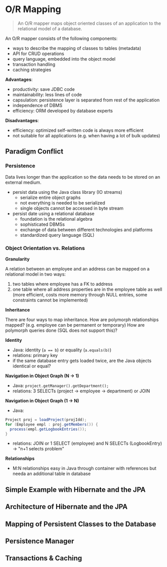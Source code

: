 # O/R Mapping
> An O/R mapper maps object oriented classes of an application to the relational model of a database.

An O/R mapper consists of the following components:
* ways to describe the mapping of classes to tables (metadata)
* API for CRUD operations
* query language, embedded into the object model
* transaction handling
* caching strategies

**Advantages**:
* productivity: save JDBC code
* maintainability: less lines of code
* capsulation: persistence layer is separated from rest of the application
* independence of DBMS
* efficiency: ORM developed by database experts

**Disadvantages**:
* efficiency: optimized self-written code is always more efficient
* not suitable for all applications (e.g. when having a lot of bulk updates)

## Paradigm Conflict
### Persistence
Data lives longer than the application so the data needs to be stored on an external medium.
* persist data using the Java class library (IO streams)
  * serialize entire object graphs
  * not everything is needed to be serialized
  * single objects cannot be accessed in byte stream
* persist date using a relational database
  * foundation is the relational algebra
  * sophisticated DBMSs
  * exchange of data between different technologies and platforms
  * standardized query language (SQL)

### Object Orientation vs. Relations
**Granularity**

A relation between an employee and an address can be mapped on a relational model in two ways:
1. two tables where employee has a FK to address
2. one table where all address properties are in the employee table as well (more efficient, costs more memory through NULL entries, some constraints cannot be implemented)

**Inheritance**

There are four ways to map inheritance.
How are polymorph relationships mapped? (e.g. employee can be permanent or temporary)
How are polymorph queries done (SQL does not support this)?

**Identity**

* Java: identity (`a == b`) or equality (`a.equals(b)`)
* relations: primary key
* if the same database entry gets loaded twice, are the Java objects identical or equal?

**Navigation in Object Graph (N -> 1)**

* Java: `project.getManager().getDepartment();`
* relations: 3 SELECTs (project -> employee -> department) or JOIN

**Navigation in Object Graph (1 -> N)**

* Java:
```java
Project proj = loadProject(projIdd);
for (Employee empl : proj.getMembers()) {
  process(empl.getLogbookEntries());
}
```
* relations: JOIN or 1 SELECT (employee) and N SELECTs (LogbookEntry) -> "n+1 selects problem"

**Relationships**

* M:N relationships easy in Java through container with references but needa an additional table in database
## Simple Example with Hibernate and the JPA
## Architecture of Hibernate and the JPA
## Mapping of Persistent Classes to the Database
## Persistence Manager
## Transactions & Caching
